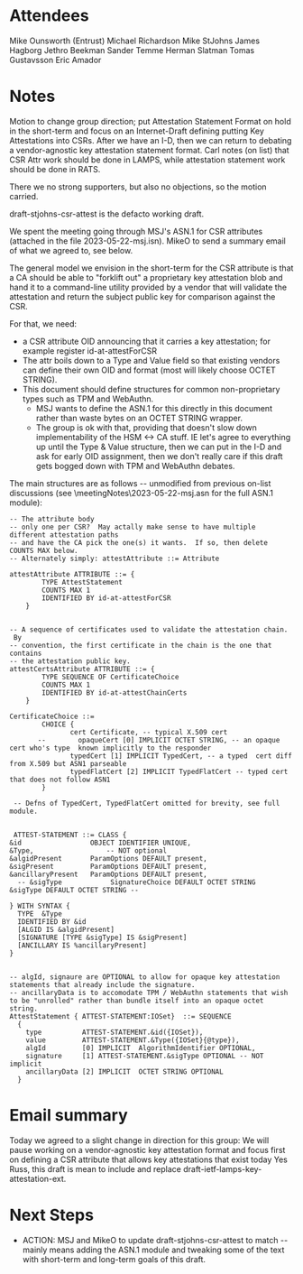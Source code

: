 # Attendees

Mike Ounsworth (Entrust)
Michael Richardson
Mike StJohns
James Hagborg
Jethro Beekman
Sander Temme
Herman Slatman
Tomas Gustavsson
Eric Amador


# Notes

Motion to change group direction; put Attestation Statement Format on hold in the short-term and focus on an Internet-Draft defining putting Key Attestations into CSRs. After we have an I-D, then we can return to debating a vendor-agnostic key attestation statement format. Carl notes (on list) that CSR Attr work should be done in LAMPS, while attestation statement work should be done in RATS.

There we no strong supporters, but also no objections, so the motion carried.

draft-stjohns-csr-attest is the defacto working draft.

We spent the meeting going through MSJ's ASN.1 for CSR attributes (attached in the file 2023-05-22-msj.isn). MikeO to send a summary email of what we agreed to, see below.

The general model we envision in the short-term for the CSR attribute is that a CA should be able to "forklift out" a proprietary key attestation blob and hand it to a command-line utility provided by a vendor that will validate the attestation and return the subject public key for comparison against the CSR.

 For that, we need:
- a CSR attribute OID announcing that it carries a key attestation; for example register id-at-attestForCSR
- The attr boils down to a Type and Value field so that existing vendors can define their own OID and format (most will likely choose OCTET STRING).
- This document should define structures for common non-proprietary types such as TPM and WebAuthn.
    - MSJ wants to define the ASN.1 for this directly in this document rather than waste bytes on an OCTET STRING wrapper.
    - The group is ok with that, providing that doesn't slow down implementability of the HSM <-> CA stuff. IE let's agree to everything up until the Type & Value structure, then we can put in the I-D and ask for early OID assignment, then we don't really care if this draft gets bogged down with TPM and WebAuthn debates.

The main structures are as follows -- unmodified from previous on-list discussions (see <github>\meetingNotes\2023-05-22-msj.asn for the full ASN.1 module):

```
-- The attribute body
-- only one per CSR?  May actally make sense to have multiple different attestation paths
-- and have the CA pick the one(s) it wants.  If so, then delete COUNTS MAX below.
-- Alternately simply: attestAttribute ::= Attribute
 
attestAttribute ATTRIBUTE ::= {
        TYPE AttestStatement
        COUNTS MAX 1 
        IDENTIFIED BY id-at-attestForCSR
    }
 

-- A sequence of certificates used to validate the attestation chain.  By
-- convention, the first certificate in the chain is the one that contains
-- the attestation public key.
attestCertsAttribute ATTRIBUTE ::= {
        TYPE SEQUENCE OF CertificateChoice
        COUNTS MAX 1
        IDENTIFIED BY id-at-attestChainCerts
    }

CertificateChoice ::=
        CHOICE {
               cert Certificate, -- typical X.509 cert
       --        opaqueCert [0] IMPLICIT OCTET STRING, -- an opaque cert who's type  known implicitly to the responder
               typedCert [1] IMPLICIT TypedCert, -- a typed  cert diff from X.509 but ASN1 parseable
               typedFlatCert [2] IMPLICIT TypedFlatCert -- typed cert that does not follow ASN1
        }

 -- Defns of TypedCert, TypedFlatCert omitted for brevity, see full module.


 ATTEST-STATEMENT ::= CLASS {
&id                 OBJECT IDENTIFIER UNIQUE,
&Type,                  -- NOT optional
&algidPresent       ParamOptions DEFAULT present,
&sigPresent         ParamOptions DEFAULT present,
&ancillaryPresent   ParamOptions DEFAULT present,
  -- &sigType            SignatureChoice DEFAULT OCTET STRING
&sigType DEFAULT OCTET STRING -- 

} WITH SYNTAX {
  TYPE  &Type
  IDENTIFIED BY &id
  [ALGID IS &algidPresent]
  [SIGNATURE [TYPE &sigType] IS &sigPresent]
  [ANCILLARY IS %ancillaryPresent]
}
 

-- algId, signaure are OPTIONAL to allow for opaque key attestation statements that already include the signature.
-- ancillaryData is to accomodate TPM / WebAuthn statements that wish to be "unrolled" rather than bundle itself into an opaque octet string.
AttestStatement { ATTEST-STATEMENT:IOSet}  ::= SEQUENCE
  {
    type          ATTEST-STATEMENT.&id({IOSet}),
    value         ATTEST-STATEMENT.&Type({IOSet}{@type}),
    algId         [0] IMPLICIT  AlgorithmIdentifier OPTIONAL,
    signature     [1] ATTEST-STATEMENT.&sigType OPTIONAL -- NOT implicit
    ancillaryData [2] IMPLICIT  OCTET STRING OPTIONAL
  }
```


# Email summary

Today we agreed to a slight change in direction for this group: 
We will pause working on a vendor-agnostic key attestation format and focus first on defining a CSR attribute that allows key attestations that exist today 
Yes Russ, this draft is mean to include and replace draft-ietf-lamps-key-attestation-ext.


# Next Steps

* ACTION: MSJ and MikeO to update draft-stjohns-csr-attest to match -- mainly means adding the ASN.1 module and tweaking some of the text with short-term and long-term goals of this draft.